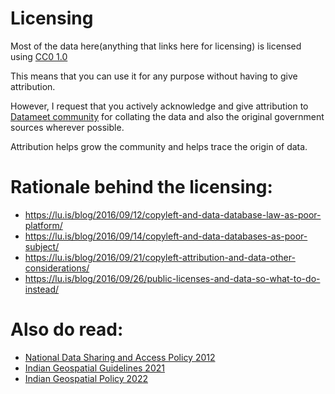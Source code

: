 # Licensing

Most of the data here(anything that links here for licensing) is licensed using [CC0 1.0](https://creativecommons.org/publicdomain/zero/1.0/)

This means that you can use it for any purpose without having to give attribution.

However, I request that you actively acknowledge and give attribution to [Datameet community](https://datameet.org/) for collating the data and also the original government sources wherever possible.

Attribution helps grow the community and helps trace the origin of data.

# Rationale behind the licensing:

* https://lu.is/blog/2016/09/12/copyleft-and-data-database-law-as-poor-platform/
* https://lu.is/blog/2016/09/14/copyleft-and-data-databases-as-poor-subject/
* https://lu.is/blog/2016/09/21/copyleft-attribution-and-data-other-considerations/
* https://lu.is/blog/2016/09/26/public-licenses-and-data-so-what-to-do-instead/

# Also do read: 

* [National Data Sharing and Access Policy 2012](https://dst.gov.in/sites/default/files/gazetteNotificationNDSAP.pdf)
* [Indian Geospatial Guidelines 2021](https://dst.gov.in/sites/default/files/Final%20Approved%20Guidelines%20on%20Geospatial%20Data_0.pdf)
* [Indian Geospatial Policy 2022](https://www.surveyofindia.gov.in/webroot/UserFiles/files/National%20Geospatial%20Policy.pdf)
